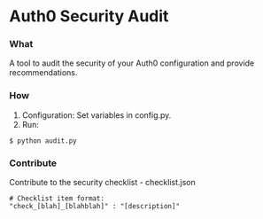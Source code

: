 # Auth0 Security Audit

### What
A tool to audit the security of your Auth0 configuration and provide recommendations.

### How

1. Configuration: Set variables in config.py.
2. Run:
```
$ python audit.py
```

### Contribute

Contribute to the security checklist - checklist.json
```
# Checklist item format:
"check_[blah]_[blahblah]" : "[description]"
```

